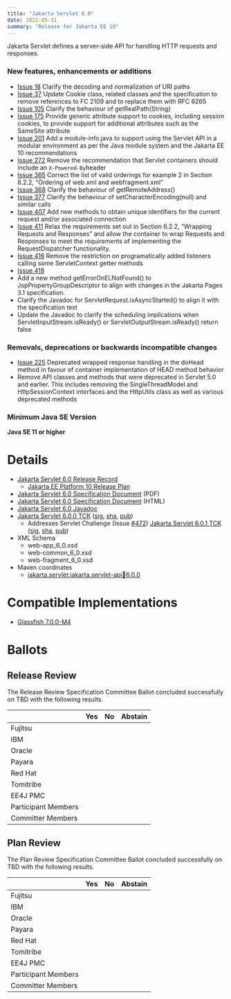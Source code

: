 ```yaml
---
title: "Jakarta Servlet 6.0"
date: 2022-05-31
summary: "Release for Jakarta EE 10"
---
```

Jakarta Servlet defines a server-side API for handling HTTP requests and responses.

### New features, enhancements or additions
<!-- List here -->
* [Issue 18](https://github.com/eclipse-ee4j/servlet-api/issues/18) Clarify the decoding and normalization of URI paths 
* [Issue 37](https://github.com/eclipse-ee4j/servlet-api/issues/37) Update Cookie class, related classes and the specification to remove references to FC 2109 and to replace them with RFC 6265
* [Issue 105](https://github.com/eclipse-ee4j/servlet-api/issues/105) Clarify the behaviour of getRealPath(String)
* [Issue 175](https://github.com/eclipse-ee4j/servlet-api/issues/175) Provide generic attribute support to cookies, including session cookies, to provide support for additional attributes such as the SameSite attribute
* [Issue 201](https://github.com/eclipse-ee4j/servlet-api/issues/201) Add a module-info.java to support using the Servlet API in a modular environment as per the Java module system and the Jakarta EE 10 recommendations
* [Issue 272](https://github.com/eclipse-ee4j/servlet-api/issues/272) Remove the recommendation that Servlet containers should include an `X-Powered-By`header
* [Issue 365](https://github.com/eclipse-ee4j/servlet-api/issues/365) Correct the list of valid orderings for example 2 in Section 8.2.2, “Ordering of web.xml and webfragment.xml”
* [Issue 368](https://github.com/eclipse-ee4j/servlet-api/issues/368) Clarify the behaviour of getRemoteAddress()
* [Issue 377](https://github.com/eclipse-ee4j/servlet-api/issues/377) Clarify the behaviour of setCharacterEncoding(null) and similar calls
* [Issue 407](https://github.com/eclipse-ee4j/servlet-api/issues/407) Add new methods to obtain unique identifiers for the current request and/or associated connection
* [Issue 411](https://github.com/eclipse-ee4j/servlet-api/issues/411) Relax the requirements set out in Section 6.2.2, “Wrapping Requests and Responses” and allow the container to wrap Requests and Responses to meet the requirements of implementing the RequestDispatcher functionality.
* [Issue 416](https://github.com/eclipse-ee4j/servlet-api/issues/416) Remove the restriction on programatically added listeners calling some ServletContext getter methods
* [Issue 418](https://github.com/eclipse-ee4j/servlet-api/issues/418)
* Add a new method getErrorOnELNotFound() to JspPropertyGroupDescriptor to align with changes in the Jakarta Pages 3.1 specification.
* Clarify the Javadoc for ServletRequest.isAsyncStarted() to align it with the specification text
* Update the Javadoc to clarify the scheduling implications when ServletInputStream.isReady() or ServletOutputStream.isReady() return false

### Removals, deprecations or backwards incompatible changes
<!-- List here -->
* [Issue 225](https://github.com/eclipse-ee4j/servlet-api/issues/225) Deprecated wrapped response handling in the doHead method in favour of container implementation of HEAD method behavior
* Remove API classes and methods that were deprecated in Servlet 5.0 and earlier. This includes removing the SingleThreadModel and HttpSessionContext interfaces and the HttpUtils class as well as various deprecated methods

### Minimum Java SE Version
<!-- Specify the minimum required Java SE version for this specification -->
**Java SE 11 or higher**

# Details

* [Jakarta Servlet 6.0 Release Record](https://projects.eclipse.org/projects/ee4j.servlet/releases/6.0)
  * [Jakarta EE Platform 10 Release Plan](https://jakartaee.github.io/platform/jakartaee10/JakartaEE10ReleasePlan)
* [Jakarta Servlet 6.0 Specification Document](./jakarta-servlet-spec-6.0.pdf) (PDF)
* [Jakarta Servlet 6.0 Specification Document](./jakarta-servlet-spec-6.0.html) (HTML)
* [Jakarta Servlet 6.0 Javadoc](./apidocs)
* [Jakarta Servlet 6.0.0 TCK](https://download.eclipse.org/jakartaee/servlet/6.0/jakarta-servlet-tck-6.0.0.zip)  ([sig](https://download.eclipse.org/jakartaee/servlet/6.0/jakarta-servlet-tck-6.0.0.zip.sig),  [sha](https://download.eclipse.org/jakartaee/servlet/6.0/jakarta-servlet-tck-6.0.0.zip.sha256),  [pub](https://raw.githubusercontent.com/jakartaee/specification-committee/master/jakartaee-spec-committee.pub))
   * Addresses Servlet Challenge (Issue [#472](https://github.com/eclipse-ee4j/servlet-api/issues/472))  [Jakarta Servlet 6.0.1 TCK](https://download.eclipse.org/jakartaee/servlet/6.0/jakarta-servlet-tck-6.0.1.zip)  ([sig](https://download.eclipse.org/jakartaee/servlet/6.0/jakarta-servlet-tck-6.0.1.zip.sig),  [sha](https://download.eclipse.org/jakartaee/servlet/6.0/jakarta-servlet-tck-6.0.1.zip.sha256),  [pub](https://jakarta.ee/specifications/jakartaee-spec-committee.pub))
* XML Schema
  * web-app_6_0.xsd
  * web-common_6_0.xsd
  * web-fragment_6_0.xsd
* Maven coordinates
  * [jakarta.servlet:jakarta.servlet-api:jar:6.0.0](https://central.sonatype.com/artifact/jakarta.servlet/jakarta.servlet-api/6.0.0/jar)

# Compatible Implementations

* [Glassfish 7.0.0-M4](https://repo1.maven.org/maven2/org/glassfish/main/distributions/glassfish/7.0.0-M4/glassfish-7.0.0-M4.zip)

# Ballots

## Release Review

The Release Review Specification Committee Ballot concluded successfully on TBD with the following results.

|                       |  Yes    | No      | Abstain  |
|-----------------------|---------|---------|----------|
|Fujitsu                |         |         |          |
|IBM                    |         |         |          |
|Oracle                 |         |         |          |
|Payara                 |         |         |          |
|Red Hat                |         |         |          |
|Tomitribe              |         |         |          |
|EE4J PMC               |         |         |          |
|Participant Members    |         |         |          |
|Committer Members      |         |         |          |

## Plan Review

The Plan Review Specification Committee Ballot concluded successfully on TBD with the following results.

|                       |  Yes    | No  | Abstain  |
|-----------------------|---------|-----|----------|
|Fujitsu                |         |     |          |
|IBM                    |         |     |          |
|Oracle                 |         |     |          |
|Payara                 |         |     |          |
|Red Hat                |         |     |          |
|Tomitribe              |         |     |          |
|EE4J PMC               |         |     |          |
|Participant Members    |         |     |          |
|Committer Members      |         |     |          |
